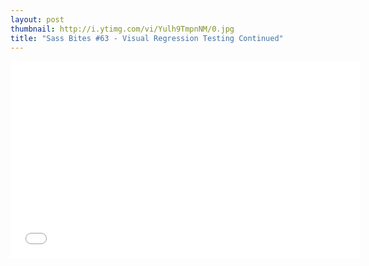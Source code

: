 ```yaml
---
layout: post
thumbnail: http://i.ytimg.com/vi/Yulh9TmpnNM/0.jpg 
title: "Sass Bites #63 - Visual Regression Testing Continued"
---
```


<iframe width='560' height='315' src='//www.youtube.com/embed/Yulh9TmpnNM' frameborder='0' allowfullscreen></iframe>